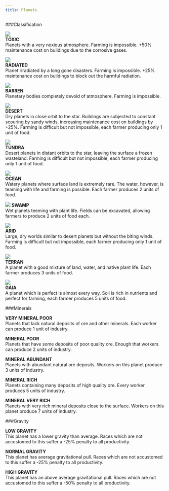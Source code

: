 ```yaml
---
title: Planets
---
```


###Classification

![](/shared/planets/toxic_planet.png)  
**TOXIC**  
Planets with a very noxious atmosphere. Farming is impossible. +50% maintenance cost on buildings due to the corrosive gases.

![](/shared/planets/radiated_planet.png)  
**RADIATED**  
Planet irradiated by a long gone disasters. Farming is impossible. +25% maintenance cost on buildings to block out the harmful radiation.

![](/shared/planets/barren_planet.png)  
**BARREN**  
Planetary bodies completely devoid of atmosphere. Farming is impossible.

![](/shared/planets/desert_planet.png)  
**DESERT**  
Dry planets in close orbit to the star. Buildings are subjected to constant scouring by sandy winds, increasing maintenance cost on buildings by +25%. Farming is difficult but not impossible, each farmer producing only 1 unit of food.

![](/shared/planets/tundra_planet.png)  
**TUNDRA**  
Desert planets in distant orbits to the star, leaving the surface a frozen wasteland. Farming is difficult but not impossible, each farmer producing only 1 unit of food.

![](/shared/planets/ocean_planet.png)  
**OCEAN**  
Watery planets where surface land is extremely rare. The water, however, is teaming with life and farming is possible. Each farmer produces 2 units of food.

![](/shared/planets/swamp_planet.png)
**SWAMP**  
Wet planets teeming with plant life. Fields can be excavated, allowing farmers to produce 2 units of food each.

![](/shared/planets/arid_planet.png)  
**ARID**  
Large, dry worlds similar to desert planets but without the biting winds. Farming is difficult but not impossible, each farmer producing only 1 unit of food.

![](/shared/planets/terran_planet.png)  
**TERRAN**  
A planet with a good mixture of land, water, and native plant life. Each farmer produces 3 units of food.

![](/shared/planets/gaia_planet.png)  
**GAIA**  
A planet which is perfect is almost every way. Soil is rich in nutrients and perfect for farming, each farmer produces 5 units of food.

###Minerals

**VERY MINERAL POOR**  
Planets that lack natural deposits of ore and other minerals. Each worker can produce 1 unit of industry.

**MINERAL POOR**  
Planets that have some deposits of poor quality ore. Enough that workers can produce 2 units of industry.

**MINERAL ABUNDANT**  
Planets with abundant natural ore deposits. Workers on this planet produce 3 units of industry.

**MINERAL RICH**  
Planets containing many deposits of high quality ore. Every worker produces 5 units of industry.

**MINERAL VERY RICH**  
Planets with very rich mineral deposits close to the surface. Workers on this planet produce 7 units of industry.

###Gravity

**LOW GRAVITY**  
This planet has a lower gravity than average. Races which are not accustomed to this suffer a -25% penalty to all productivity.

**NORMAL GRAVITY**  
This planet has average gravitational pull. Races which are not accustomed to this suffer a -25% penalty to all productivity.

**HIGH GRAVITY**  
This planet has an above average gravitational pull. Races which are not accustomed to this suffer a -50% penalty to all productivity.